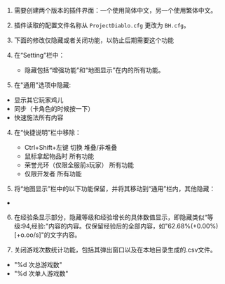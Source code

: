 

1. 需要创建两个版本的插件界面：一个使用简体中文，另一个使用繁体中文。
2. 插件读取的配置文件名称从 `ProjectDiablo.cfg` 更改为 `BH.cfg`。
3. 下面的修改仅隐藏或者关闭功能，以防止后期需要这个功能

3. 在“Setting”栏中：

   - 隐藏包括“增强功能”和“地图显示”在内的所有功能。

4. 在"通用"选项中隐藏:

- 显示其它玩家鸡儿
- 同步（卡角色的时候按一下）
- 快速施法所有内容

4. 在“快捷说明”栏中移除：
   - Ctrl+Shift+左键 切换 堆叠/非堆叠
   - 鼠标拿起物品时 所有功能
   - 荣誉光环（仅限全服前з玩家） 所有功能 
   - 仅限开发者 所有功能

5. 将“地图显示”栏中的以下功能保留，并将其移动到“通用”栏内，其他隐藏：
- 

6. 在经验条显示部分，隐藏等级和经验增长的具体数值显示，即隐藏类似“等级:94,经验:"内容的内容。仅保留经验后的全部内容，如"62.68%(+0.00%)[+o.oo/s]"的文字内容。

7. 关闭游戏次数统计功能，包括其弹出窗口以及在本地目录生成的.csv文件。
- "%d 次总游戏数"
- "%d 次单人游戏数"

